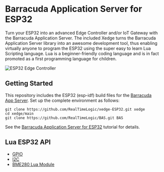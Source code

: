 # Barracuda Application Server for ESP32

Turn your ESP32 into an advanced Edge Controller and/or IoT Gateway
with the Barracuda Application Server. The included Xedge turns the
Barracuda Application Server library into an awesome development tool,
thus enabling virtually anyone to program the ESP32 using the super
easy to learn Lua Scripting language. Lua is a beginner-friendly
coding language and is in fact promoted as a first programming
language for children.

![ESP32 Edge Controller](https://realtimelogic.com/GZ/images/BAS-ESP32.svg)

## Getting Started

This repository includes the ESP32 (esp-idf) build files for the
[Barracuda App Server](https://github.com/RealTimeLogic/BAS). Set up the
complete environment as follows:

```
git clone https://github.com/RealTimeLogic/xedge-ESP32.git xedge
cd xedge/main
git clone https://github.com/RealTimeLogic/BAS.git BAS
```

See the [Barracuda Application Server for ESP32](https://realtimelogic.com/downloads/bas/ESP32/) tutorial for details.


## Lua ESP32 API

- [GPIO](doc/source/GPIO.rst)
- [I2C](doc/source/I2C.rst)
- [BME280 Lua Module](doc/source/BME280.rst)
